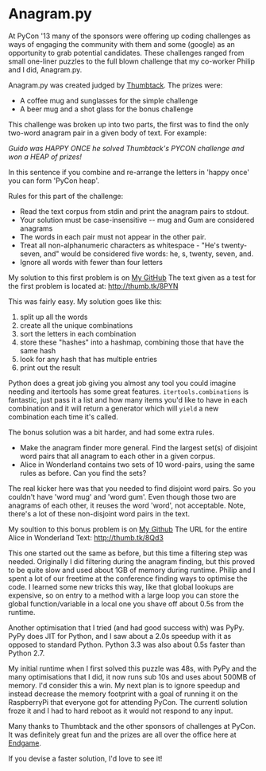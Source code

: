 # Anagram.py #

At PyCon '13 many of the sponsors were offering up coding challenges as ways of
engaging the community with them and some (google) as an opportunity to grab
potential candidates. These challenges ranged from small one-liner puzzles to
the full blown challenge that my co-worker Philip and I did, Anagram.py.

Anagram.py was created judged by [Thumbtack](http://thumbtack.com). The prizes
were:

*  A coffee mug and sunglasses for the simple challenge
*  A beer mug and a shot glass for the bonus challenge

This challenge was broken up into two parts, the first was to find the only
two-word anagram pair in a given body of text. For example:

_Guido was HAPPY ONCE he solved Thumbtack's PYCON challenge and won a HEAP of
prizes!_

In this sentence if you combine and re-arrange the letters in 'happy once' you
can form 'PyCon heap'.

Rules for this part of the challenge:

*  Read the text corpus from stdin and print the anagram pairs to stdout.
*  Your solution must be case-insensitive -- mug and Gum are considered anagrams
*  The words in each pair must not appear in the other pair.
*  Treat all non-alphanumeric characters as whitespace - "He's twenty-seven,
   and" would be considered five words: he, s, twenty, seven, and.
*  Ignore all words with fewer than four letters

My solution to this first problem is on [My GitHub](https://github.com/tebriel/anagramfinder/blob/master/anagram.py)
The text given as a test for the first problem is located at: http://thumb.tk/8PYN

This was fairly easy. My solution goes like this:
1.  split up all the words
1.  create all the unique combinations
1.  sort the letters in each combination
1.  store these "hashes" into a hashmap, combining those that have the same
    hash
1.  look for any hash that has multiple entries
1.  print out the result

Python does a great job giving you almost any tool you could imagine needing
and itertools has some great features. `itertools.combinations` is fantastic,
just pass it a list and how many items you'd like to have in each combination
and it will return a generator which will `yield` a new combination each time
it's called.

The bonus solution was a bit harder, and had some extra rules.

*  Make the anagram finder more general. Find the largest set(s) of disjoint
word pairs that all anagram to each other in a given corpus.
*  Alice in Wonderland contains two sets of 10 word-pairs, using the same rules
   as before. Can you find the sets?


The real kicker here was that you needed to find disjoint word pairs. So you
couldn't have 'word mug' and 'word gum'. Even though those two are anagrams of
each other, it reuses the word 'word', not acceptable. Note, there's a lot of
these non-disjoint word pairs in the text.

My soultion to this bonus problem is on [My Github](https://github.com/tebriel/anagramfinder/blob/master/anagram2.py)
The URL for the entire Alice in Wonderland Text: http://thumb.tk/8Qd3

This one started out the same as before, but this time a filtering step was
needed. Originally I did filtering during the anagram finding, but this proved
to be quite slow and used about 1GB of memory during runtime. Philip and I
spent a lot of our freetime at the conference finding ways to optimise the
code. I learned some new tricks this way, like that global lookups are
expensive, so on entry to a method with a large loop you can store the global
function/variable in a local one you shave off about 0.5s from the runtime. 

Another optimisation that I tried (and had good success with) was PyPy. PyPy
does JIT for Python, and I saw about a 2.0s speedup with it as opposed to
standard Python. Python 3.3 was also about 0.5s faster than Python 2.7.

My initial runtime when I first solved this puzzle was 48s, with PyPy and the
many optimisations that I did, it now runs sub 10s and uses about 500MB of
memory. I'd consider this a win. My next plan is to ignore speedup and instead
decrease the memory footprint with a goal of running it on the RaspberryPi that
everyone got for attending PyCon. The currentl solution froze it and I had to
hard reboot as it would not respond to any input.

Many thanks to Thumbtack and the other sponsors of challenges at PyCon. It was
definitely great fun and the prizes are all over the office here at
[Endgame](http://www.endgame.com).

If you devise a faster solution, I'd love to see it!
